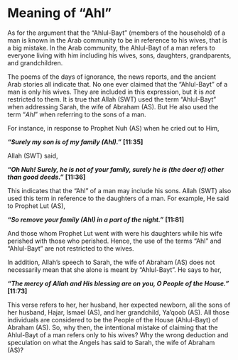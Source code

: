 Meaning of “Ahl”
================

As for the argument that the “Ahlul-Bayt” (members of the household) of
a man is known in the Arab community to be in reference to his wives,
that is a big mistake. In the Arab community, the Ahlul-Bayt of a man
refers to everyone living with him including his wives, sons, daughters,
grandparents, and grandchildren.

The poems of the days of ignorance, the news reports, and the ancient
Arab stories all indicate that. No one ever claimed that the
“Ahlul-Bayt” of a man is only his wives. They are included in this
expression, but it is *not* restricted to them. It is true that Allah
(SWT) used the term “Ahlul-Bayt” when addressing Sarah, the wife of
Abraham (AS). But He also used the term “*Ahl*” when referring to the
sons of a man.

For instance, in response to Prophet Nuh (AS) when he cried out to Him,

***“Surely my son is of my family (Ahl).”*** **[11:35]**

Allah (SWT) said,

***“Oh Nuh! Surely, he is not of your family, surely he is (the doer of)
other than good deeds.”*** **[11:36]**

This indicates that the “Ahl” of a man may include his sons. Allah (SWT)
also used this term in reference to the daughters of a man. For example,
He said to Prophet Lut (AS),

***“So remove your family (Ahl) in a part of the night.”*** **[11:81]**

And those whom Prophet Lut went with were his daughters while his wife
perished with those who perished. Hence, the use of the terms “Ahl” and
“Ahlul-Bayt” are not restricted to the wives.

In addition, Allah’s speech to Sarah, the wife of Abraham (AS) does not
necessarily mean that she alone is meant by “Ahlul-Bayt”. He says to
her,

***“The mercy of Allah and His blessing are on you, O People of the
House.”*** **[11:73]**

This verse refers to her, her husband, her expected newborn, all the
sons of her husband, Hajar, Ismael (AS), and her grandchild, Ya’qoob
(AS). All those individuals are considered to be the People of the House
(Ahlul-Bayt) of Abraham (AS). So, why then, the intentional mistake of
claiming that the Ahlul-Bayt of a man refers only to his wives? Why the
wrong deduction and speculation on what the Angels has said to Sarah,
the wife of Abraham (AS)?


